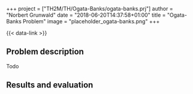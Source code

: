 +++
project = ["TH2M/TH/Ogata-Banks/ogata-banks.prj"]
author = "Norbert Grunwald"
date = "2018-06-20T14:37:58+01:00"
title = "Ogata-Banks Problem"
image = "placeholder_ogata-banks.png"
+++

{{< data-link >}}

## Problem description

Todo

## Results and evaluation